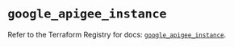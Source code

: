 # `google_apigee_instance`

Refer to the Terraform Registry for docs: [`google_apigee_instance`](https://registry.terraform.io/providers/hashicorp/google/6.6.0/docs/resources/apigee_instance).
